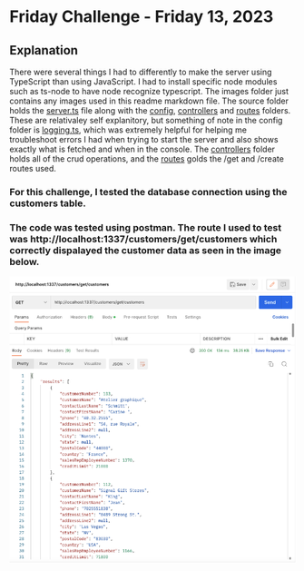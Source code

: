 # Friday Challenge - Friday 13, 2023

## Explanation

There were several things I had to differently to make the server using TypeScript than using JavaScript. I had to install specific node modules such as ts-node to have node recognize typescript. The images folder just contains any images used in this readme markdown file. The source folder holds the [server.ts](source/server.ts) file along with the [config](source/config), [controllers](source/controllers) and [routes](source/routes) folders. These are relativaley self explanitory, but something of note in the config folder is [logging.ts](source/config/logging.ts), which was extremely helpful for helping me troubleshoot errors I had when trying to start the server and also shows exactly what is fetched and when in the console. The [controllers](source/controllers/customer.ts) folder holds all of the crud operations, and the [routes](source/routes/customer.ts) golds the /get and /create routes used.

### For this challenge, I tested the database connection using the customers table.

### The code was tested using postman. The route I used to test was http://localhost:1337/customers/get/customers which correctly dispalayed the customer data as seen in the image below.

![Alt text](images/Screen%20Shot%202023-01-13%20at%2011.39.40%20AM.png)
